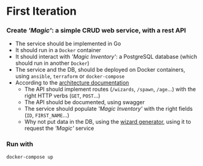 # First Iteration

### Create *'Magic'*: a simple CRUD web service, with a rest API
 - The service should be implemented in Go
 - It should run in a `Docker` container
 - It should interact with *'Magic Inventory'*: a PostgreSQL database (which should run in another `Docker`)
 - The service and the DB, should be deployed on Docker containers, using `ansible`, `terraform` or `docker-compose`
 - According to the [architecture documentation](https://github.com/rbobillo/OnDiraitDeLaMagie/blob/reference/documentation/On%20Dirait%20De%20La%20Magie.pdf)
	- The API should implement routes (`/wizards`, `/spawn`, `/age`...) with the right HTTP verbs (`GET`, `POST`...)
	- The API should be documented, using swagger
	- The service should populate *'Magic Inventory'* with the right fields (`ID`, `FIRST_NAME`...)
	- Why not put data in the DB, using the [wizard generator](https://github.com/rbobillo/OnDiraitDeLaMagie/blob/reference/generate_random_wizards.go), using it to request the *'Magic'* service

### Run with
```
docker-compose up
```
